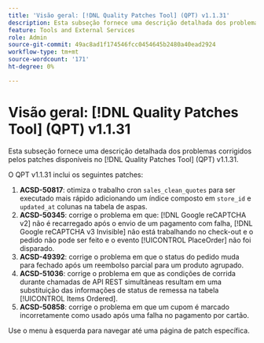 ```yaml
---
title: 'Visão geral: [!DNL Quality Patches Tool] (QPT) v1.1.31'
description: Esta subseção fornece uma descrição detalhada dos problemas corrigidos pelos patches disponíveis no  [!DNL Quality Patches Tool] (QPT) v1.1.31.
feature: Tools and External Services
role: Admin
source-git-commit: 49ac8ad1f174546fcc0454645b2480a40ead2924
workflow-type: tm+mt
source-wordcount: '171'
ht-degree: 0%

---
```


# Visão geral: [!DNL Quality Patches Tool] (QPT) v1.1.31

Esta subseção fornece uma descrição detalhada dos problemas corrigidos pelos patches disponíveis no [!DNL Quality Patches Tool] (QPT) v1.1.31.

O QPT v1.1.31 inclui os seguintes patches:

1. **ACSD-50817**: otimiza o trabalho cron `sales_clean_quotes` para ser executado mais rápido adicionando um índice composto em `store_id` e `updated_at` colunas na tabela de aspas.
1. **ACSD-50345**: corrige o problema em que: [!DNL Google reCAPTCHA v2] não é recarregado após o envio de um pagamento com falha, [!DNL Google reCAPTCHA v3 Invisible] não está trabalhando no check-out e o pedido não pode ser feito e o evento [!UICONTROL PlaceOrder] não foi disparado.
1. **ACSD-49392**: corrige o problema em que o status do pedido muda para fechado após um reembolso parcial para um produto agrupado.
1. **ACSD-51036**: corrige o problema em que as condições de corrida durante chamadas de API REST simultâneas resultam em uma substituição das informações de status de remessa na tabela [!UICONTROL Items Ordered].
1. **ACSD-50858**: corrige o problema em que um cupom é marcado incorretamente como usado após uma falha no pagamento por cartão.

Use o menu à esquerda para navegar até uma página de patch específica.
